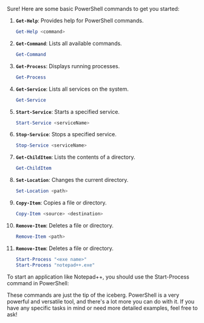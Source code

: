 Sure! Here are some basic PowerShell commands to get you started:

1. **`Get-Help`**: Provides help for PowerShell commands.
   ```powershell
   Get-Help <command>
   ```

2. **`Get-Command`**: Lists all available commands.
   ```powershell
   Get-Command
   ```

3. **`Get-Process`**: Displays running processes.
   ```powershell
   Get-Process
   ```

4. **`Get-Service`**: Lists all services on the system.
   ```powershell
   Get-Service
   ```

5. **`Start-Service`**: Starts a specified service.
   ```powershell
   Start-Service <serviceName>
   ```

6. **`Stop-Service`**: Stops a specified service.
   ```powershell
   Stop-Service <serviceName>
   ```

7. **`Get-ChildItem`**: Lists the contents of a directory.
   ```powershell
   Get-ChildItem
   ```

8. **`Set-Location`**: Changes the current directory.
   ```powershell
   Set-Location <path>
   ```

9. **`Copy-Item`**: Copies a file or directory.
   ```powershell
   Copy-Item <source> <destination>
   ```

10. **`Remove-Item`**: Deletes a file or directory.
    ```powershell
    Remove-Item <path>
    ```

11. **`Remove-Item`**: Deletes a file or directory.
    ```powershell
    Start-Process "<exe name>"
    Start-Process "notepad++.exe"
    ```
    
To start an application like Notepad++, you should use the Start-Process command in PowerShell:


These commands are just the tip of the iceberg. PowerShell is a very powerful and versatile tool, and there's a lot more you can do with it. If you have any specific tasks in mind or need more detailed examples, feel free to ask!
